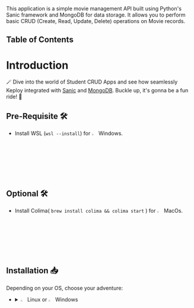 This application is a simple movie management API built using Python's Sanic framework and MongoDB for data storage. It allows you to perform basic CRUD (Create, Read, Update, Delete) operations on Movie records.

## Table of Contents

# Introduction

🪄 Dive into the world of Student CRUD Apps and see how seamlessly Keploy integrated with [Sanic](hhttps://sanic.dev/en/) and [MongoDB](https://www.mongodb.com/). Buckle up, it's gonna be a fun ride! 🎢

## Pre-Requisite 🛠️

- Install WSL (`wsl --install`) for <img src="https://keploy.io/docs/img/os/windows.png" alt="Windows" width="3%" /> Windows.

## Optional 🛠️

- Install Colima( `brew install colima && colima start` ) for <img src="https://keploy.io/docs/img/os/macos.png" alt="MacOS" width="3%" /> MacOs.

## Installation 📥

Depending on your OS, choose your adventure:

- <details>
   <summary><img src="https://keploy.io/docs/img/os/linux.png" alt="Linux" width="3%" /> Linux or <img src="https://keploy.io/docs/img/os/windows.png" alt="Windows" width="3%" /> Windows</summary>

  Alright, let's equip ourselves with the **latest Keploy binary**:

  ```bash
  curl --silent --location "https://github.com/keploy/keploy/releases/latest/download/keploy_linux_amd64.tar.gz" | tar xz -C /tmp

  sudo mkdir -p /usr/local/bin && sudo mv /tmp/keploy /usr/local/bin && keploy
  ```

  If everything goes right, your screen should look a bit like this:

  Moving on...
   <details>
   <summary style={{ fontWeight: 'bold', fontSize: '1.17em', marginLeft: '0.5em' }}> Run App with <img src="https://keploy.io/docs/img/os/docker.png" alt="Docker Container" width="3%" /> Docker </summary>

  #### Add alias for Keploy:

  ```bash
  alias keploy='sudo docker run --pull always --name keploy-v2 -p 16789:16789 --privileged --pid=host -it -v "$(pwd)":/files -v /sys/fs/cgroup:/sys/fs/cgroup -v /sys/kernel/debug:/sys/kernel/debug -v /sys/fs/bpf:/sys/fs/bpf -v /var/run/docker.sock:/var/run/docker.sock -v '"$HOME"'/.keploy-config:/root/.keploy-config -v '"$HOME"'/.keploy:/root/.keploy --rm ghcr.io/keploy/keploy'
  ```

   Now head to the folder of the application and run 
   ```
   pip3 install requirements.txt
   ```

  ### Lights, Camera, Record! 🎥


  Capture the test-cases-

  ```shell
  keploy record -c "python server.py"
  ```

  🔥**Make some API calls**. Postman, Hoppscotch or even curl - take your pick!

  Let's make URLs short and sweet:

  ### Generate testcases

  To generate testcases we just need to **make some API calls.**

  **1. Make a POST requests**

  ```bash
    curl -X "POST" "http://127.0.0.1:8000/add_movie" \
      -H 'Accept: application/json' \
      -H 'Content-Type: application/json; charset=utf-8' \
      -d '{
          "name": "Whiplash"
      }'
  ```

  ```bash
    curl -X "POST" "http://127.0.0.1:8000/add_movie" \
      -H 'Accept: application/json' \
      -H 'Content-Type: application/json; charset=utf-8' \
      -d '{
          "name": "Chappie"
      }'
  ```

  ```bash
    curl -X "POST" "http://127.0.0.1:8000/add_movie" \
      -H 'Accept: application/json' \
      -H 'Content-Type: application/json; charset=utf-8' \
      -d '{
          "name": "Titanic"
      }'
  ```

  **2. Make a GET request**

  In order to see all the movies added to the database, run: 
 
  ```
  curl -X "GET" "http://127.0.0.1:8000/movies" \
    -H 'Accept: application/json' \
    -H 'Content-Type: application/json; charset=utf-8'
  ```

  **3. Make a DELETE request**

  In order to delete all the movies, run: 

  ```bash 
    curl -X "DELETE" "http://127.0.0.1:8000/movies" \
      -H 'Accept: application/json' \
      -H 'Content-Type: application/json; charset=utf-8'
  ```
  You will now see a folder named `keploy` with your recorded tests.

  #### Run Tests

  Time to put things to the test 🧪

  ```shell
  keploy test -c "python server.py" 
  ```

  ## Wrapping it up 🎉

  Congrats on the journey so far! You've seen Keploy's power, flexed your coding muscles, and had a bit of fun too! Now, go out there and keep exploring, innovating, and creating! Remember, with the right tools and a sprinkle of fun, anything's possible.😊🚀

  Happy coding! ✨👩‍💻👨‍💻✨

   </details>
   <br/>

